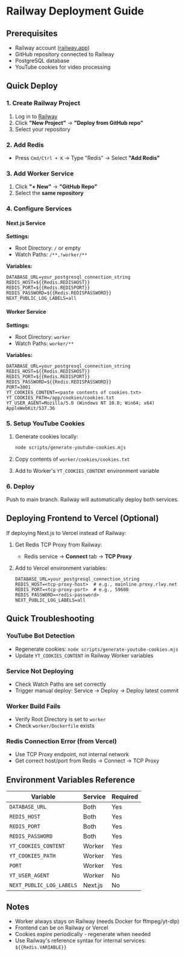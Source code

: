 # Railway Deployment Guide

## Prerequisites

- Railway account ([railway.app](https://railway.app))
- GitHub repository connected to Railway
- PostgreSQL database
- YouTube cookies for video processing

## Quick Deploy

### 1. Create Railway Project

1. Log in to [Railway](https://railway.app)
2. Click **"New Project"** → **"Deploy from GitHub repo"**
3. Select your repository

### 2. Add Redis

- Press `Cmd/Ctrl + K` → Type "Redis" → Select **"Add Redis"**

### 3. Add Worker Service

1. Click **"+ New"** → **"GitHub Repo"**
2. Select the **same repository**

### 4. Configure Services

#### Next.js Service

**Settings:**
- Root Directory: `/` or empty
- Watch Paths: `/**,!worker/**`

**Variables:**
```env
DATABASE_URL=your_postgresql_connection_string
REDIS_HOST=${{Redis.REDISHOST}}
REDIS_PORT=${{Redis.REDISPORT}}
REDIS_PASSWORD=${{Redis.REDISPASSWORD}}
NEXT_PUBLIC_LOG_LABELS=all
```

#### Worker Service

**Settings:**
- Root Directory: `worker`
- Watch Paths: `worker/**`

**Variables:**
```env
DATABASE_URL=your_postgresql_connection_string
REDIS_HOST=${{Redis.REDISHOST}}
REDIS_PORT=${{Redis.REDISPORT}}
REDIS_PASSWORD=${{Redis.REDISPASSWORD}}
PORT=3001
YT_COOKIES_CONTENT=<paste contents of cookies.txt>
YT_COOKIES_PATH=/app/cookies/cookies.txt
YT_USER_AGENT=Mozilla/5.0 (Windows NT 10.0; Win64; x64) AppleWebKit/537.36
```

### 5. Setup YouTube Cookies

1. Generate cookies locally:
   ```bash
   node scripts/generate-youtube-cookies.mjs
   ```

2. Copy contents of `worker/cookies/cookies.txt`

3. Add to Worker's `YT_COOKIES_CONTENT` environment variable

### 6. Deploy

Push to main branch. Railway will automatically deploy both services.

## Deploying Frontend to Vercel (Optional)

If deploying Next.js to Vercel instead of Railway:

1. Get Redis TCP Proxy from Railway:
   - Redis service → **Connect** tab → **TCP Proxy**

2. Add to Vercel environment variables:
   ```env
   DATABASE_URL=your_postgresql_connection_string
   REDIS_HOST=<tcp-proxy-host>  # e.g., mainline.proxy.rlwy.net
   REDIS_PORT=<tcp-proxy-port>  # e.g., 59608
   REDIS_PASSWORD=<redis-password>
   NEXT_PUBLIC_LOG_LABELS=all
   ```

## Quick Troubleshooting

### YouTube Bot Detection
- Regenerate cookies: `node scripts/generate-youtube-cookies.mjs`
- Update `YT_COOKIES_CONTENT` in Railway Worker variables

### Service Not Deploying
- Check Watch Paths are set correctly
- Trigger manual deploy: Service → Deploy → Deploy latest commit

### Worker Build Fails
- Verify Root Directory is set to `worker`
- Check `worker/Dockerfile` exists

### Redis Connection Error (from Vercel)
- Use TCP Proxy endpoint, not internal network
- Get correct host/port from Redis → Connect → TCP Proxy

## Environment Variables Reference

| Variable | Service | Required |
|----------|---------|----------|
| `DATABASE_URL` | Both | Yes |
| `REDIS_HOST` | Both | Yes |
| `REDIS_PORT` | Both | Yes |
| `REDIS_PASSWORD` | Both | Yes |
| `YT_COOKIES_CONTENT` | Worker | Yes |
| `YT_COOKIES_PATH` | Worker | Yes |
| `PORT` | Worker | Yes |
| `YT_USER_AGENT` | Worker | No |
| `NEXT_PUBLIC_LOG_LABELS` | Next.js | No |

## Notes

- Worker always stays on Railway (needs Docker for ffmpeg/yt-dlp)
- Frontend can be on Railway or Vercel
- Cookies expire periodically - regenerate when needed
- Use Railway's reference syntax for internal services: `${{Redis.VARIABLE}}`